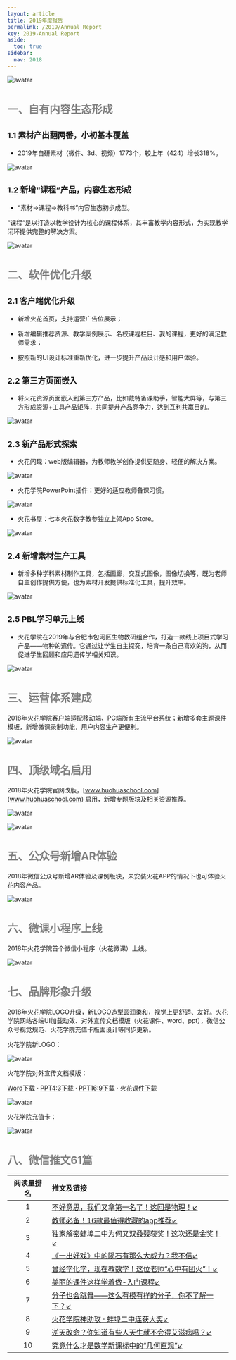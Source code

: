 ```yaml
---
layout: article
title: 2019年度报告
permalink: /2019/Annual Report
key: 2019-Annual Report
aside:
  toc: true
sidebar:
  nav: 2018
---
```


<bro/><bro/>

<bro/><bro/><bro/><bro/>

![avatar](images/20190001.png)

<bro/><bro/>

# <font size="5" color="gray">一、自有内容生态形成</font>

## <font size="4" >1.1 素材产出翻两番，小初基本覆盖</font>

- 2019年自研素材（微件、3d、视频）1773个，较上年（424）增长318%。

![avatar](images/20190002.png)

## <font size="4" >1.2 新增“课程”产品，内容生态形成</font>

- “素材→课程→教科书”内容生态初步成型。

“课程“是以打造以教学设计为核心的课程体系，其丰富教学内容形式，为实现教学闭环提供完整的解决方案。

![avatar](images/20190003.png)

# <font size="5" color="gray">二、软件优化升级</font>

## <font size="4" >2.1 客户端优化升级</font>

- 新增火花首页，支持运营广告位展示；

- 新增编辑推荐资源、教学案例展示、名校课程栏目、我的课程，更好的满足教师需求；

- 按照新的UI设计标准重新优化，进一步提升产品设计感和用户体验。

## <font size="4" >2.2 第三方页面嵌入</font>

- 将火花资源页面嵌入到第三方产品，比如戴特备课助手，智能大屏等，与第三方形成资源+工具产品矩阵，共同提升产品竞争力，达到互利共赢目的。

![avatar](images/20190004.png)

## <font size="4" >2.3 新产品形式探索</font>

- 火花闪现：web版编辑器，为教师教学创作提供更随身、轻便的解决方案。

![avatar](images/20190005.png)

- 火花学院PowerPoint插件：更好的适应教师备课习惯。   

![avatar](images/20190006.png)

- 火花书屋：七本火花数字教参独立上架App Store。

![avatar](images/20190007.png)

## <font size="4" >2.4 新增素材生产工具</font>

- 新增多种学科素材制作工具，包括画廊，交互式图像，图像切换等，既为老师自主创作提供方便，也为素材开发提供标准化工具，提升效率。

![avatar](images/20190008.png)

## <font size="4" >2.5 PBL学习单元上线</font>

- 火花学院在2019年与合肥市包河区生物教研组合作，打造一款线上项目式学习产品——物种的遗传。它通过让学生自主探究，培育一条自己喜欢的狗，从而促进学生回顾和应用遗传学相关知识。

![avatar](images/20190009.png)

# <font size="5" color="gray">三、运营体系建成</font>

2018年火花学院客户端适配移动端、PC端所有主流平台系统；新增多套主题课件模板，新增微课录制功能，用户内容生产更便利。

![avatar](images/2018templates.png)

# <font size="5" color="gray">四、顶级域名启用</font>

2018年火花学院官网改版，[www.huohuaschool.com](www.huohuaschool.com) 启用，新增专题版块及相关资源推荐。

![avatar](images/2018website.png)

![avatar](images/2018topic1.png)

# <font size="5" color="gray">五、公众号新增AR体验</font>

2018年微信公众号新增AR体验及课例版块，未安装火花APP的情况下也可体验火花内容产品。

![avatar](images/2018WeChat1.png)

# <font size="5" color="gray">六、微课小程序上线</font>

2018年火花学院首个微信小程序（火花微课）上线。

![avatar](images/2018xcx.png)

# <font size="5" color="gray">七、品牌形象升级</font>

2018年火花学院LOGO升级，新LOGO造型圆润柔和，视觉上更舒适、友好。火花学院网站各端UI加载动效、对外宣传文档模版（火花课件、word、ppt），微信公众号视觉规范、火花学院充值卡版面设计等同步更新。

火花学院新LOGO：

![avatar](images/2018logo.png)

火花学院对外宣传文档模版：

[Word下载](images/火花学院word模板.docx) · [PPT4:3下载](images/火花学院ppt模版--4_3.pptx) · [PPT16:9下载](images/火花学院ppt模版-16_9.pptx) · [火花课件下载](images/火花学院模板.huohua)

![avatar](images/2018templates2.png)

火花学院充值卡：

![avatar](images/2018card.png)

# <font size="5" color="gray">八、微信推文61篇</font>

| 阅读量排名 |  推文及链接  | 
|:------:|:---------------|
| 1	|[不好意思，我们又拿第一名了！这回是物理！↙](https://mp.weixin.qq.com/s/mxKigvQGgJf-5zuH2nBmlQ)|
| 2	|[教师必备！16款最值得收藏的app推荐↙](https://mp.weixin.qq.com/s/Zr81jnhnh83AdPo5LRu5-w)|
| 3	|[独家解密蚌埠二中为何又双叒叕获奖！这次还是金奖！↙](https://mp.weixin.qq.com/s/vqiH-5LKzHn0OgwBDJrHew)|
| 4	|[《一出好戏》中的陨石有那么大威力？我不信↙](https://mp.weixin.qq.com/s/F6cGh0FWm0zCWXk6FopgZg)|
| 5	|[曾经学化学，现在教数学！这位老师“心中有团火”！↙](https://mp.weixin.qq.com/s/LGHfvWgEQPk4p9UHrl43Xg)|
| 6	|[美丽的课件这样学着做-入门课程↙](https://mp.weixin.qq.com/s/8UsBBq5DFOR57b2zWIrNdg)|
| 7	|[分子也会跳舞——这么有模有样的分子，你不了解一下？↙](https://mp.weixin.qq.com/s/0xxd0XgX219qZJiYTaYKpQ)|
| 8	|[火花学院神助攻 · 蚌埠二中连获大奖↙](https://mp.weixin.qq.com/s/Nw1T97jW-XLuyS-FVM1lHg)|
| 9	|[逆天改命？你知道有些人天生就不会得艾滋病吗？↙](https://mp.weixin.qq.com/s/yYu0BgRLNSdGJLRXFbET0w)|
|10|[究竟什么才是数学新课标中的“几何直观”↙](https://mp.weixin.qq.com/s/nMlRidsVMpHA390n00Chzw)|

